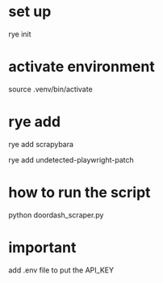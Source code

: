 # set up
rye init

# activate environment
source .venv/bin/activate

# rye add
rye add scrapybara

rye add undetected-playwright-patch

# how to run the script
python doordash_scraper.py

# important
add .env file to put the API_KEY
